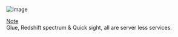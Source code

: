 ![image](https://github.com/user-attachments/assets/394ba166-32db-44c2-a8b9-d921073e7208)

<ins>Note</ins></br>
Glue, Redshift spectrum & Quick sight, all are server less services.
